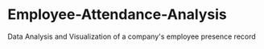 # Employee-Attendance-Analysis
Data Analysis and Visualization of a company's employee presence record

